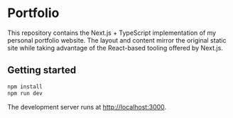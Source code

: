 # Portfolio

This repository contains the Next.js + TypeScript implementation of my personal portfolio website. The layout and
content mirror the original static site while taking advantage of the React-based tooling offered by Next.js.

## Getting started

```bash
npm install
npm run dev
```

The development server runs at [http://localhost:3000](http://localhost:3000).
